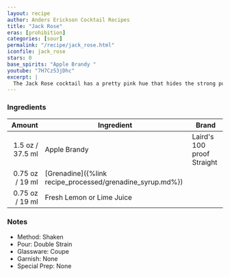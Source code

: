 ```yaml
---
layout: recipe
author: Anders Erickson Cocktail Recipes
title: "Jack Rose"
eras: [prohibition]
categories: [sour]
permalink: "/recipe/jack_rose.html"
iconfile: jack_rose
stars: 0
base_spirits: "Apple Brandy "
youtube: "7H7Cz53jDhc"
excerpt: |
  The Jack Rose cocktail has a pretty pink hue that hides the strong punch of applejack, one of the USA’s native spirits.
---
```


### Ingredients

|  Amount | Ingredient                                      | Brand                      |
| ------: | ----------------------------------------------- | -------------------------- |
|  1.5 oz / 37.5 ml | Apple Brandy                                    | Laird's 100 proof Straight |
| 0.75 oz / 19 ml | [Grenadine]({%link recipe_processed/grenadine_syrup.md%}) |
| 0.75 oz / 19 ml | Fresh Lemon or Lime Juice                       |

### Notes

- Method: Shaken
- Pour: Double Strain
- Glassware: Coupe
- Garnish: None
- Special Prep: None
